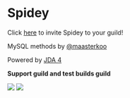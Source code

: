 # Spidey

Click [here](https://discordapp.com/oauth2/authorize?client_id=468523263853592576&scope=bot&permissions=268446900) to invite Spidey to your guild!

MySQL methods by [@maasterkoo](https://github.com/maasterkoo)

Powered by [JDA 4](https://github.com/DV8FromTheWorld/JDA/tree/v4)

**Support guild and test builds guild**

[![](https://discordapp.com/api/guilds/539029656309989386/embed.png?style=banner1)](https://discord.gg/cnAgKrv) [![](https://discordapp.com/api/guilds/545946041980157952/embed.png?style=banner1)](https://discord.gg/sR4ygqU)
